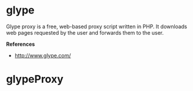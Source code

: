# glype
Glype proxy is a free, web-based proxy script written in PHP. It downloads web pages requested by the user and forwards them to the user.

**References**

* http://www.glype.com/
# glypeProxy
